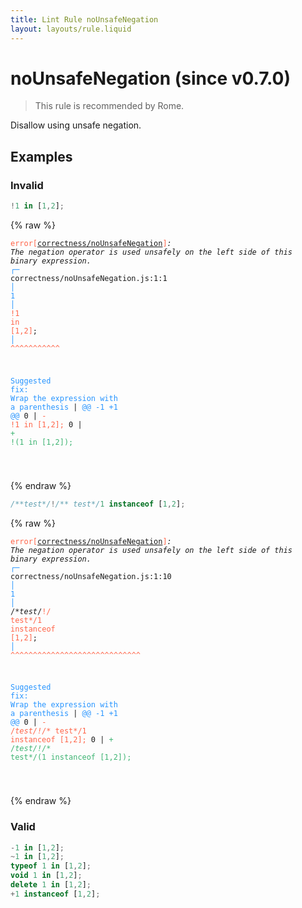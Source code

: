 ```yaml
---
title: Lint Rule noUnsafeNegation
layout: layouts/rule.liquid
---
```


# noUnsafeNegation (since v0.7.0)

> This rule is recommended by Rome.

Disallow using unsafe negation.

## Examples

### Invalid

```jsx
!1 in [1,2];
```

{% raw %}<pre class="language-text"><code class="language-text"><span style="color: Tomato;">error</span><span style="color: Tomato;">[</span><span style="color: Tomato;"><a href="https://rome.tools/docs/lint/rules/noUnsafeNegation/">correctness/noUnsafeNegation</a></span><span style="color: Tomato;">]</span><em>: </em><em>The negation operator is used unsafely on the left side of this binary expression.</em>
  <span style="color: rgb(38, 148, 255);">┌</span><span style="color: rgb(38, 148, 255);">─</span> correctness/noUnsafeNegation.js:1:1
  <span style="color: rgb(38, 148, 255);">│</span>
<span style="color: rgb(38, 148, 255);">1</span> <span style="color: rgb(38, 148, 255);">│</span> <span style="color: Tomato;">!</span><span style="color: Tomato;">1</span><span style="color: Tomato;"> </span><span style="color: Tomato;">i</span><span style="color: Tomato;">n</span><span style="color: Tomato;"> </span><span style="color: Tomato;">[</span><span style="color: Tomato;">1</span><span style="color: Tomato;">,</span><span style="color: Tomato;">2</span><span style="color: Tomato;">]</span>;
  <span style="color: rgb(38, 148, 255);">│</span> <span style="color: Tomato;">^</span><span style="color: Tomato;">^</span><span style="color: Tomato;">^</span><span style="color: Tomato;">^</span><span style="color: Tomato;">^</span><span style="color: Tomato;">^</span><span style="color: Tomato;">^</span><span style="color: Tomato;">^</span><span style="color: Tomato;">^</span><span style="color: Tomato;">^</span><span style="color: Tomato;">^</span>

<span style="color: rgb(38, 148, 255);">Suggested fix</span><span style="color: rgb(38, 148, 255);">: </span><span style="color: rgb(38, 148, 255);">Wrap the expression with a parenthesis</span>
    | <span style="color: rgb(38, 148, 255);">@@ -1 +1 @@</span>
0   | <span style="color: Tomato;">- </span><span style="color: Tomato;">!1 in [1,2];</span>
  0 | <span style="color: MediumSeaGreen;">+ </span><span style="color: MediumSeaGreen;">!(1 in [1,2]);</span>

</code></pre>{% endraw %}

```jsx
/**test*/!/** test*/1 instanceof [1,2];
```

{% raw %}<pre class="language-text"><code class="language-text"><span style="color: Tomato;">error</span><span style="color: Tomato;">[</span><span style="color: Tomato;"><a href="https://rome.tools/docs/lint/rules/noUnsafeNegation/">correctness/noUnsafeNegation</a></span><span style="color: Tomato;">]</span><em>: </em><em>The negation operator is used unsafely on the left side of this binary expression.</em>
  <span style="color: rgb(38, 148, 255);">┌</span><span style="color: rgb(38, 148, 255);">─</span> correctness/noUnsafeNegation.js:1:10
  <span style="color: rgb(38, 148, 255);">│</span>
<span style="color: rgb(38, 148, 255);">1</span> <span style="color: rgb(38, 148, 255);">│</span> /**test*/<span style="color: Tomato;">!</span><span style="color: Tomato;">/</span><span style="color: Tomato;">*</span><span style="color: Tomato;">*</span><span style="color: Tomato;"> </span><span style="color: Tomato;">t</span><span style="color: Tomato;">e</span><span style="color: Tomato;">s</span><span style="color: Tomato;">t</span><span style="color: Tomato;">*</span><span style="color: Tomato;">/</span><span style="color: Tomato;">1</span><span style="color: Tomato;"> </span><span style="color: Tomato;">i</span><span style="color: Tomato;">n</span><span style="color: Tomato;">s</span><span style="color: Tomato;">t</span><span style="color: Tomato;">a</span><span style="color: Tomato;">n</span><span style="color: Tomato;">c</span><span style="color: Tomato;">e</span><span style="color: Tomato;">o</span><span style="color: Tomato;">f</span><span style="color: Tomato;"> </span><span style="color: Tomato;">[</span><span style="color: Tomato;">1</span><span style="color: Tomato;">,</span><span style="color: Tomato;">2</span><span style="color: Tomato;">]</span>;
  <span style="color: rgb(38, 148, 255);">│</span>          <span style="color: Tomato;">^</span><span style="color: Tomato;">^</span><span style="color: Tomato;">^</span><span style="color: Tomato;">^</span><span style="color: Tomato;">^</span><span style="color: Tomato;">^</span><span style="color: Tomato;">^</span><span style="color: Tomato;">^</span><span style="color: Tomato;">^</span><span style="color: Tomato;">^</span><span style="color: Tomato;">^</span><span style="color: Tomato;">^</span><span style="color: Tomato;">^</span><span style="color: Tomato;">^</span><span style="color: Tomato;">^</span><span style="color: Tomato;">^</span><span style="color: Tomato;">^</span><span style="color: Tomato;">^</span><span style="color: Tomato;">^</span><span style="color: Tomato;">^</span><span style="color: Tomato;">^</span><span style="color: Tomato;">^</span><span style="color: Tomato;">^</span><span style="color: Tomato;">^</span><span style="color: Tomato;">^</span><span style="color: Tomato;">^</span><span style="color: Tomato;">^</span><span style="color: Tomato;">^</span><span style="color: Tomato;">^</span>

<span style="color: rgb(38, 148, 255);">Suggested fix</span><span style="color: rgb(38, 148, 255);">: </span><span style="color: rgb(38, 148, 255);">Wrap the expression with a parenthesis</span>
    | <span style="color: rgb(38, 148, 255);">@@ -1 +1 @@</span>
0   | <span style="color: Tomato;">- </span><span style="color: Tomato;">/**test*/!/** test*/1 instanceof [1,2];</span>
  0 | <span style="color: MediumSeaGreen;">+ </span><span style="color: MediumSeaGreen;">/**test*/!/** test*/(1 instanceof [1,2]);</span>

</code></pre>{% endraw %}

### Valid

```jsx
-1 in [1,2];
~1 in [1,2];
typeof 1 in [1,2];
void 1 in [1,2];
delete 1 in [1,2];
+1 instanceof [1,2];
```

